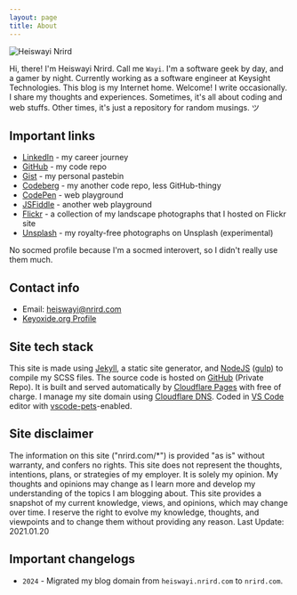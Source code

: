 ```yaml
---
layout: page
title: About
---
```


![Heiswayi Nrird](https://ik.imagekit.io/nrirddotcom/HN/hn_D6guerPbf.jpg?tr=h-200)

Hi, there! I'm Heiswayi Nrird. Call me `Wayi`. I'm a software geek by day, and a gamer by night. Currently working as a software engineer at Keysight Technologies. This blog is my Internet home. Welcome! I write occasionally. I share my thoughts and experiences. Sometimes, it's all about coding and web stuffs. Other times, it's just a repository for random musings. ツ

## Important links

- [LinkedIn](https://www.linkedin.com/in/heiswayi) - my career journey
- [GitHub](https://github.com/heiswayi) - my code repo
- [Gist](https://gist.github.com/heiswayi) - my personal pastebin
- [Codeberg](https://codeberg.org/hn) - my another code repo, less GitHub-thingy
- [CodePen](https://codepen.io/heiswayi/pens/public) - web playground
- [JSFiddle](https://jsfiddle.net/user/heiswayi/) - another web playground
- [Flickr](/flickr) - a collection of my landscape photographs that I hosted on Flickr site
- [Unsplash](https://unsplash.com/@heiswayi_nrird) - my royalty-free photographs on Unsplash (experimental)

No socmed profile because I'm a socmed interovert, so I didn't really use them much.

## Contact info

- Email: [heiswayi@nrird.com](mailto:heiswayi@nrird.com)
- [Keyoxide.org Profile](https://keyoxide.org/aspe:keyoxide.org:EGFQVPRQAFJQWKWNROITMVLLWA)

## Site tech stack

This site is made using [Jekyll](https://jekyllrb.com/), a static site generator, and [NodeJS](https://nodejs.org/) ([gulp](https://gulpjs.com/)) to compile my SCSS files. The source code is hosted on [GitHub](https://github.com/) (Private Repo). It is built and served automatically by [Cloudflare Pages](https://pages.cloudflare.com/) with free of charge. I manage my site domain using [Cloudflare DNS](https://www.cloudflare.com/). Coded in [VS Code](https://code.visualstudio.com/) editor with [vscode-pets](https://marketplace.visualstudio.com/items?itemName=tonybaloney.vscode-pets)-enabled.

## Site disclaimer

The information on this site ("nrird.com/*") is provided "as is" without warranty, and confers no rights. This site does not represent the thoughts, intentions, plans, or strategies of my employer. It is solely my opinion. My thoughts and opinions may change as I learn more and develop my understanding of the topics I am blogging about. This site provides a snapshot of my current knowledge, views, and opinions, which may change over time. I reserve the right to evolve my knowledge, thoughts, and viewpoints and to change them without providing any reason. <span class="muted">Last Update: 2021.01.20</span>

## Important changelogs

- `2024` - Migrated my blog domain from `heiswayi.nrird.com` to `nrird.com`.